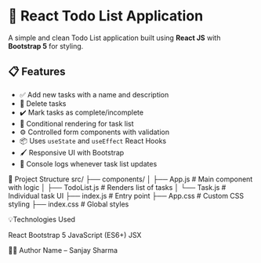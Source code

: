# 📝 React Todo List Application

A simple and clean Todo List application built using **React JS** with **Bootstrap 5** for styling.

## 📋 Features

- ✅ Add new tasks with a name and description
- 🧹 Delete tasks
- ✔️ Mark tasks as complete/incomplete
- 🔄 Conditional rendering for task list
- ⚙️ Controlled form components with validation
- 📦 Uses `useState` and `useEffect` React Hooks
- 🖌️ Responsive UI with Bootstrap
- 📢 Console logs whenever task list updates

🧱 Project Structure
src/
├── components/
│   ├── App.js         # Main component with logic
│   ├── TodoList.js    # Renders list of tasks
│   └── Task.js        # Individual task UI
├── index.js           # Entry point
├── App.css            # Custom CSS styling
├── index.css          # Global styles



💡Technologies Used

React
Bootstrap 5
JavaScript (ES6+)
JSX

🧑‍💻 Author
Name – Sanjay Sharma
